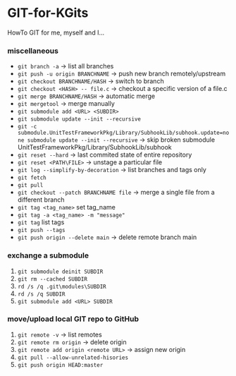 # GIT-for-KGits
HowTo GIT for me, myself and I...
### miscellaneous
* `git branch -a` -> list all branches<br>
* `git push -u origin BRANCHNAME` -> push new branch remotely/upstream<br>
* `git checkout BRANCHNAME/HASH` -> switch to branch<br>
* `git checkout <HASH> -- file.c` -> checkout a specific version of a file.c
* `git merge BRANCHNAME/HASH` -> automatic merge<br>
* `git mergetool` -> merge manually
* `git submodule add <URL> <SUBDIR>`
* `git submodule update --init --recursive`
* `git -c submodule.UnitTestFrameworkPkg/Library/SubhookLib/subhook.update=none submodule update --init --recursive` -> skip broken submodule UnitTestFrameworkPkg/Library/SubhookLib/subhook
* `git reset --hard` -> last commited state of entire repository
* `git reset <PATH\FILE>` -> unstage a particular file
* `git log --simplify-by-decoration` -> list branches and tags only
* `git fetch`
* `git pull`
* `git checkout --patch BRANCHNAME file` -> merge a single file from a different branch
* `git tag <tag_name>` set tag_name
* `git tag -a <tag_name> -m "message"`
* `git tag` list tags
* `git push --tags`
* `git push origin --delete main` -> delete remote branch main


### exchange a submodule
1. `git submodule deinit SUBDIR`
2. `git rm --cached SUBDIR`
3. `rd /s /q .git\modules\SUBDIR`
4. `rd /s /q SUBDIR`
5. `git submodule add <URL> SUBDIR`

### move/upload local GIT repo to GitHub
1. `git remote -v`        -> list remotes
2. `git remote rm origin` -> delete origin
3. `git remote add origin <remote URL>` -> assign new origin
4. `git pull --allow-unrelated-hisories`
5. `git push origin HEAD:master`
